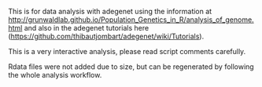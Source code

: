This is for data analysis with adegenet using the information at http://grunwaldlab.github.io/Population_Genetics_in_R/analysis_of_genome.html and also in the adegenet tutorials here (https://github.com/thibautjombart/adegenet/wiki/Tutorials).

This is a very interactive analysis, please read script comments carefully.

Rdata files were not added due to size, but can be regenerated by following the whole analysis workflow.
